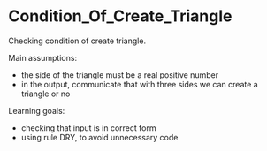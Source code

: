 # Condition_Of_Create_Triangle

Checking condition of create triangle.

Main assumptions:
- the side of the triangle must be a real positive number
- in the output, communicate that with three sides we can create a triangle or no

Learning goals:
- checking that input is in correct form
- using rule DRY, to avoid unnecessary code
